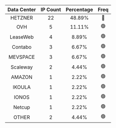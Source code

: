 | Data Center | IP Count | Percentage | Freq |
|:------------:|:--------:|:-----------:|:-----:|
| HETZNER | 22 | 48.89% | 🔴 |
| OVH | 5 | 11.11% | 🟢 |
| LeaseWeb | 4 | 8.89% | 🟢 |
| Contabo | 3 | 6.67% | 🟢 |
| MEVSPACE | 3 | 6.67% | 🟢 |
| Scaleway | 2 | 4.44% | 🟢 |
| AMAZON | 1 | 2.22% | 🟢 |
| IKOULA | 1 | 2.22% | 🟢 |
| IONOS | 1 | 2.22% | 🟢 |
| Netcup | 1 | 2.22% | 🟢 |
| OTHER | 2 | 4.44% | 🟢 |